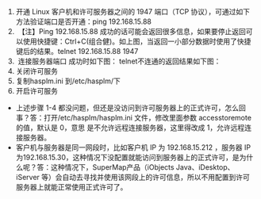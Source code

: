 1. 开通 Linux 客户机和许可服务器之间的 1947 端口（TCP 协议），可通过如下方法验证端口是否开通：ping 192.168.15.88 
2.  【注】Ping 192.168.15.88 成功的话可能会返回很多信息，如果要停止返回可以使用快捷键：Ctrl+C(组合健)。如上图，当返回一小部分数据时使用了快捷键后的结果。telnet 192.168.15.88 1947
3.  连接服务器端口 成功时如下图： telnet不连通的返回结果如下图：
4. 关闭许可服务
5. 复制hasplm.ini 到/etc/hasplm/下
6. 开启许可服务 

* 上述步骤 1-4 都没问题，但还是没访问到许可服务器上的正式许可，怎么回事？答：打开/etc/hasplm/hasplm.ini 文件，修改里面参数 accesstoremote 的值，默认是 0，意思 是不允许远程连接服务器，这里得改成 1，允许远程连接服务器。
* 客户机与服务器是同一网段时，比如客户机 IP 为 192.168.15.212 ，服务器 IP 为192.168.15.30，这种情况下没配置就能访问到服务器上的正式许可，是为什么呢？答：这种情况下，SuperMap产品（iObjects Java、iDesktop、iServer 等）会自动去寻找并使用该网段上的许可信息，所以不用配置到许可服务器上就能正常使用正式许可了。

